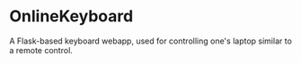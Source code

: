 # OnlineKeyboard
A Flask-based keyboard webapp, used for controlling one's laptop similar to a remote control. 
